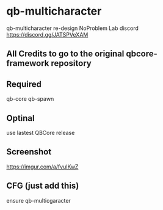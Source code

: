# qb-multicharacter
qb-multicharacter re-design
NoProblem Lab discord https://discord.gg/JATSPVeXAM

## All Credits to go to the original qbcore-framework repository


## Required
qb-core
qb-spawn

## Optinal
use lastest QBCore release

## Screenshot
https://imgur.com/a/fvuIKwZ

## CFG (just add this)
ensure qb-multicgaracter
